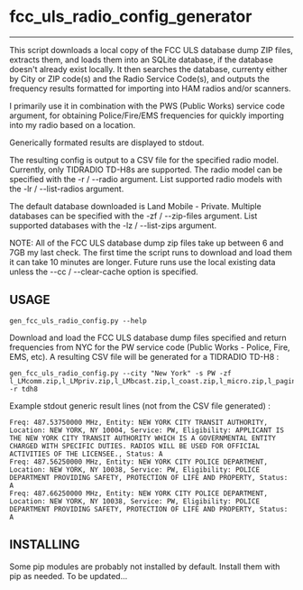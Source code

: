 # fcc_uls_radio_config_generator
--------------

This script downloads a local copy of the FCC ULS database dump ZIP files, extracts them, and loads them 
into an SQLite database, if the database doesn't already exist locally.
It then searches the database, currenty either by City or ZIP code(s) and the Radio Service Code(s), and outputs the frequency results formatted for importing into HAM radios and/or scanners.

I primarily use it in combination with the PWS (Public Works) service code argument, for obtaining Police/Fire/EMS frequencies for quickly importing into my radio based on a location. 

Generically formated results are displayed to stdout.

The resulting config is output to a CSV file for the specified radio model.
Currently, only TIDRADIO TD-H8s are supported. 
The radio model can be specified with the -r / --radio argument.
List supported radio models with the -lr / --list-radios argument. 

The default database downloaded is Land Mobile - Private.
Multiple databases can be specified with the -zf / --zip-files argument.
List supported databases with the -lz / --list-zips argument.

NOTE:
  All of the FCC ULS database dump zip files take up between 6 and 7GB my last check.
  The first time the script runs to download and load them it can take 10 minutes are longer.
  Future runs use the local existing data unless the --cc / --clear-cache option is specified.  

USAGE
-----
    gen_fcc_uls_radio_config.py --help

Download and load the FCC ULS database dump files specified and return frequencies from NYC for the PW service code (Public Works - Police, Fire, EMS, etc). A resulting CSV file will be generated for a TIDRADIO TD-H8 : 

    gen_fcc_uls_radio_config.py --city "New York" -s PW -zf l_LMcomm.zip,l_LMpriv.zip,l_LMbcast.zip,l_coast.zip,l_micro.zip,l_paging.zip -r tdh8

Example stdout generic result lines (not from the CSV file generated) :

	Freq: 487.53750000 MHz, Entity: NEW YORK CITY TRANSIT AUTHORITY, Location: NEW YORK, NY 10004, Service: PW, Eligibility: APPLICANT IS THE NEW YORK CITY TRANSIT AUTHORITY WHICH IS A GOVERNMENTAL ENTITY CHARGED WITH SPECIFIC DUTIES. RADIOS WILL BE USED FOR OFFICIAL ACTIVITIES OF THE LICENSEE., Status: A
	Freq: 487.56250000 MHz, Entity: NEW YORK CITY POLICE DEPARTMENT, Location: NEW YORK, NY 10038, Service: PW, Eligibility: POLICE DEPARTMENT PROVIDING SAFETY, PROTECTION OF LIFE AND PROPERTY, Status: A
	Freq: 487.66250000 MHz, Entity: NEW YORK CITY POLICE DEPARTMENT, Location: NEW YORK, NY 10038, Service: PW, Eligibility: POLICE DEPARTMENT PROVIDING SAFETY, PROTECTION OF LIFE AND PROPERTY, Status: A

INSTALLING
-----------------------

Some pip modules are probably not installed by default. Install them with pip as needed.
To be updated...
